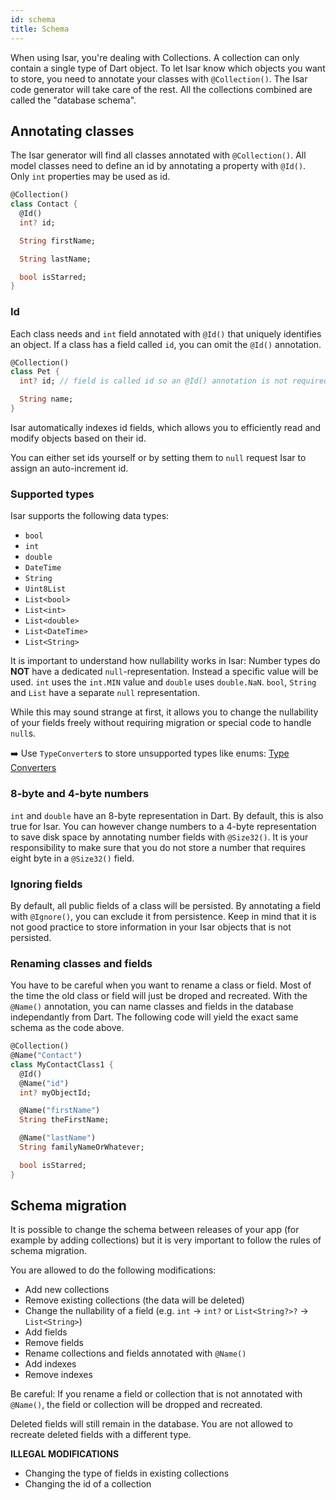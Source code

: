 ```yaml
---
id: schema
title: Schema
---
```


When using Isar, you're dealing with Collections. A collection can only contain a single type of Dart object. To let Isar know which objects you want to store, you need to annotate your classes with `@Collection()`. The Isar code generator will take care of the rest. All the collections combined are called the "database schema".

## Annotating classes

The Isar generator will find all classes annotated with `@Collection()`. All model classes need to define an id by annotating a property with `@Id()`. Only `int` properties may be used as id.

```dart
@Collection()
class Contact {
  @Id()
  int? id;

  String firstName;

  String lastName;

  bool isStarred;
}
```

### Id

Each class needs and `int` field annotated with `@Id()` that uniquely identifies an object. If a class has a field called `id`, you can omit the `@Id()` annotation.

```dart
@Collection()
class Pet {
  int? id; // field is called id so an @Id() annotation is not required

  String name;
}
```

Isar automatically indexes id fields, which allows you to efficiently read and modify objects based on their id.

You can either set ids yourself or by setting them to `null` request Isar to assign an auto-increment id.

### Supported types

Isar supports the following data types:
- `bool`
- `int`
- `double`
- `DateTime`
- `String`
- `Uint8List`
- `List<bool>`
- `List<int>`
- `List<double>`
- `List<DateTime>`
- `List<String>`

It is important to understand how nullability works in Isar:
Number types do **NOT** have a dedicated `null`-representation. Instead a specific value will be used. `int` uses the `int.MIN` value and `double` uses `double.NaN`. `bool`, `String` and `List` have a separate `null` representation.

While this may sound strange at first, it allows you to change the nullability of your fields freely without requiring migration or special code to handle `null`s.

➡️ Use `TypeConverter`s to store unsupported types like enums: [Type Converters](type-converters)

### 8-byte and 4-byte numbers

`int` and `double` have an 8-byte representation in Dart. By default, this is also true for Isar. You can however change numbers to a 4-byte representation to save disk space by annotating number fields with `@Size32()`. It is your responsibility to make sure that you do not store a number that requires eight byte in a `@Size32()` field.

### Ignoring fields

By default, all public fields of a class will be persisted. By annotating a field with `@Ignore()`, you can exclude it from persistence. Keep in mind that it is not good practice to store information in your Isar objects that is not persisted.

### Renaming classes and fields

You have to be careful when you want to rename a class or field. Most of the time the old class or field will just be droped and recreated. With the `@Name()` annotation, you can name classes and fields in the database independantly from Dart. The following code will yield the exact same schema as the code above.

```dart
@Collection()
@Name("Contact")
class MyContactClass1 {
  @Id()
  @Name("id")
  int? myObjectId;

  @Name("firstName")
  String theFirstName;

  @Name("lastName")
  String familyNameOrWhatever;

  bool isStarred;
}
```


## Schema migration

It is possible to change the schema between releases of your app (for example by adding collections) but it is very important to follow the rules of schema migration.

You are allowed to do the following modifications:
 - Add new collections
 - Remove existing collections (the data will be deleted)
 - Change the nullability of a field (e.g. `int` -> `int?` or `List<String?>?` -> `List<String>`)
 - Add fields
 - Remove fields
 - Rename collections and fields annotated with `@Name()`
 - Add indexes
 - Remove indexes

Be careful: If you rename a field or collection that is not annotated with `@Name()`, the field or collection will be dropped and recreated.

Deleted fields will still remain in the database. You are not allowed to recreate deleted fields with a different type.

**ILLEGAL MODIFICATIONS**
- Changing the type of fields in existing collections
- Changing the id of a collection
